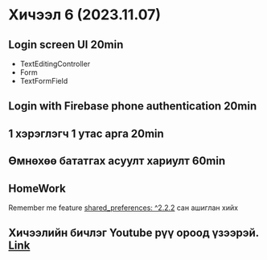 # Хичээл 6 (2023.11.07)
## Login screen UI 20min
 - TextEditingController
 - Form
 - TextFormField

## Login with Firebase phone authentication 20min

## 1 хэрэглэгч 1 утас арга 20min

## Өмнөхөө бататгах асуулт хариулт 60min

## HomeWork
Remember me feature [shared_preferences: ^2.2.2](https://pub.dev/packages/shared_preferences) сан ашиглан хийх

## Хичээлийн бичлэг Youtube рүү ороод үзээрэй. [Link](https://youtu.be/qupmzh4OZJ4)
